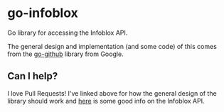 # go-infoblox
Go library for accessing the Infoblox API.

The general design and implementation (and some code) of this comes from the [go-github](https://github.com/google/go-github) library from Google.

## Can I help?
I love Pull Requests! I've linked above for how the general design of the library should work and [here](https://community.infoblox.com/t5/API-Integration/The-definitive-list-of-REST-examples/td-p/1214)
is some good info on the Infoblox API.
